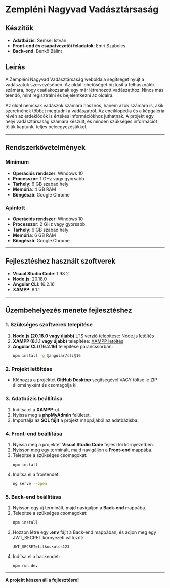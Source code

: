 # Zempléni Nagyvad Vadásztársaság

## Készítők
- **Adatbázis**: Semsei István
- **Front-end és csapatvezetői feladatok**: Emri Szabolcs
- **Back-end**: Benkő Bálint

## Leírás
A Zempléni Nagyvad Vadásztársaság weboldala segítséget nyújt a vadászatok szervezésében. Az oldal lehetőséget biztosít a felhasználók számára, hogy csatlakozzanak egy már létrehozott vadászathoz. Nincs más teendő, mint regisztrálni és bejelentkezni az oldalra.

Az oldal nemcsak vadászok számára hasznos, hanem azok számára is, akik szeretnének többet megtudni a vadászatról. Az enciklopédia és a képgaléria révén az érdeklődők is értékes információkhoz juthatnak. A projekt egy helyi vadásztársaság számára készült, és minden szükséges információt tőlük kaptunk, teljes beleegyezésükkel.

---

## Rendszerkövetelmények
### **Minimum**
- **Operációs rendszer**: Windows 10
- **Processzor**: 1 GHz vagy gyorsabb
- **Tárhely**: 6 GB szabad hely
- **Memória**: 4 GB RAM
- **Böngésző**: Google Chrome

### **Ajánlott**
- **Operációs rendszer**: Windows 10
- **Processzor**: 2 GHz vagy gyorsabb
- **Tárhely**: 6 GB szabad hely
- **Memória**: 6 GB RAM
- **Böngésző**: Google Chrome

---

## Fejlesztéshez használt szoftverek
- **Visual Studio Code**: 1.98.2
- **Node.js**: 20.18.0
- **Angular CLI**: 16.2.16
- **XAMPP**: 8.1.1

---

## Üzembehelyezés menete fejlesztéshez

### 1. Szükséges szoftverek telepítése
1. **Node.js (20.18.0 vagy újabb)** LTS verzió telepítése: [Node.js letöltés](https://nodejs.org/en/download)
2. **XAMPP (8.1.1 vagy újabb)** telepítése: [XAMPP letöltés](https://www.apachefriends.org/hu/download.html)
3. **Angular CLI (16.2.16)** telepítése parancssorban:
   ```sh
   npm install -g @angular/cli@16
   ```

### 2. Projekt letöltése
- Klónozza a projektet **GitHub Desktop** segítségével VAGY töltse le ZIP állományként és csomagolja ki.

### 3. Adatbázis beállítása
1. Indítsa el a **XAMPP**-ot.
2. Nyissa meg a **phpMyAdmin** felületet.
3. Importálja az **SQL fájlt** a projekt mappájából az adatbázisba.

### 4. Front-end beállítása
1. Nyissa meg a projektet **Visual Studio Code** fejlesztői környezetben.
2. Nyisson meg egy terminált, majd navigáljon a **Front-end** mappába.
3. Telepítse a szükséges csomagokat:
   ```sh
   npm install
   ```
4. Indítsa el a frontendet:
   ```sh
   ng serve --open
   ```

### 5. Back-end beállítása
1. Nyisson egy új terminált, majd navigáljon a **Back-end** mappába.
2. Telepítse a szükséges csomagokat:
   ```sh
   npm install
   ```
3. Hozzon létre egy **.env** fájlt a Back-end mappában, és adjon meg egy JWT_SECRET környezeti változót:
   ```env
   JWT_SECRET=titkoskulcs123
   ```
4. Indítsa el a backendet:
   ```sh
   npm run dev
   ```

---

 **A projekt készen áll a fejlesztésre!**
